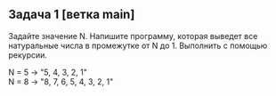 ## Задача 1 [ветка main]

Задайте значение N. Напишите программу, которая выведет все натуральные числа в промежутке от N до 1. Выполнить с помощью рекурсии.

N = 5 -> "5, 4, 3, 2, 1"  
N = 8 -> "8, 7, 6, 5, 4, 3, 2, 1"